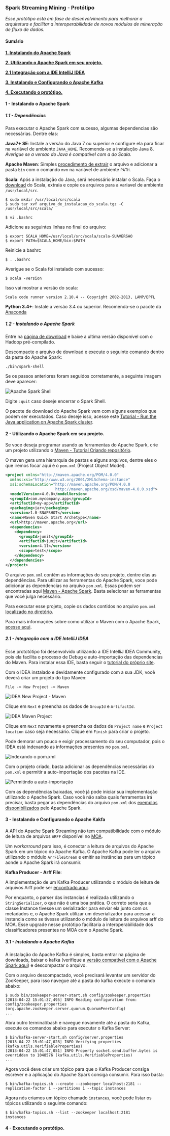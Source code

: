 ### Spark Streaming Mining - Protótipo
*Esse protótipo está em fase de desenvolvimento para melhorar a arquitetura e facilitar a interoperabilidade de novos módulos de mineração de fluxo de dados.*

#### Sumário
**[1. Instalando do Apache Spark](#install)**

**[2. Utilizando o Apache Spark em seu projeto.](#maven)**

**[2.1 Integração com a IDE IntelliJ IDEA](#idea)**

**[3. Instalando e Configurando o Apache Kafka](#kafka)**

**[4. Executando o protótipo.](#prot)**


#### 1 - Instalando o Apache Spark <a name="install"></a>
##### 1.1 - Dependências
Para executar o Apache Spark com sucesso, algumas dependencias são necessárias. Dentre elas:

**Java7+ SE**: Instale a versão do Java 7 ou superior e configure ela para ficar na variável de ambiente `JAVA_HOME`. Recomenda-se a instalação Java 8.
*Averigue se a versao do Java é compatível com a do Scala.*

**Apache Maven**: Simples [procedimento de extrair](https://maven.apache.org/install.html) o arquivo e adicionar a pasta `bin` com o comando `mvn` na variável de ambiente `PATH`.

**Scala**: Após a instalação do Java, será necessário instalar o Scala. Faça o [download](http://www.scala-lang.org/download/) do Scala, extraia e copie os arquivos para a variavel de ambiente `/usr/local/src`.
```
$ sudo mkdir /usr/local/src/scala
$ sudo tar xvf arquivo_de_instalacao_do_scala.tgz -C /usr/local/src/scala/
```
```
$ vi .bashrc
```
Adicione as seguintes linhas no final do arquivo:
```
$ export SCALA_HOME=/usr/local/src/scala/scala-SUAVERSAO
$ export PATH=$SCALA_HOME/bin:$PATH
```
Reinicie a bashrc
```
$ . .bashrc
```
Averigue se o Scala foi instalado com sucesso:
```
$ scala -version
```
Isso vai mostrar a versão do scala:

`Scala code runner version 2.10.4 -- Copyright 2002-2013, LAMP/EPFL`

**Python 3.4+**: Instale a versão 3.4 ou superior. Recomenda-se o pacote da [Anaconda](https://www.anaconda.com/download/)

##### 1.2 - Instalando o Apache Spark

Entre na [página de download](https://spark.apache.org/downloads.html) e baixe a ultima versão disponível com o Hadoop pré-compilado.

Descompacte o arquivo de download e execute o seguinte comando dentro da pasta do Apache Spark:

```
./bin/spark-shell
```
Se os passos anteriores foram seguidos corretamente, a seguinte imagem deve aparecer:

![Apache Spark Shell](https://i.imgur.com/3qk3Xrr.png)

Digite `:quit` caso deseje encerrar o Spark Shell.

O pacote de download do Apache Spark vem com alguns exemplos que podem ser executados. Caso deseje isso, acesse este [Tutorial - Run the Java application on Apache Spark cluster](http://www.robertomarchetto.com/spark_java_maven_example).

#### 2 - Utilizando o Apache Spark em seu projeto. <a name="maven"></a>
Se voce deseja programar usando as ferramentas do Apache Spark, crie um projeto utilizando o [Maven - Tutorial Criando repositório](https://maven.apache.org/guides/getting-started/). 

O maven gera uma hierarquia de pastas e alguns arquivos, dentre eles o que iremos focar aqui é o `pom.xml` (Project Object Model).

```xml
<project xmlns="http://maven.apache.org/POM/4.0.0"
  xmlns:xsi="http://www.w3.org/2001/XMLSchema-instance"
  xsi:schemaLocation="http://maven.apache.org/POM/4.0.0
                      http://maven.apache.org/xsd/maven-4.0.0.xsd">
  <modelVersion>4.0.0</modelVersion>
  <groupId>com.mycompany.app</groupId>
  <artifactId>my-app</artifactId>
  <packaging>jar</packaging>
  <version>1.0-SNAPSHOT</version>
  <name>Maven Quick Start Archetype</name>
  <url>http://maven.apache.org</url>
  <dependencies>
    <dependency>
      <groupId>junit</groupId>
      <artifactId>junit</artifactId>
      <version>4.11</version>
      <scope>test</scope>
    </dependency>
  </dependencies>
</project>
```

O arquivo `pom.xml` contém as informações do seu projeto, dentre elas as dependências. Para utilizar as ferramentas do Apache Spark, voce pode adicionar as dependencias no arquivo `pom.xml`. Essas podem ser encontradas aqui [Maven - Apache Spark](https://search.maven.org/#search%7Cga%7C1%7Cg%3A%22org.apache.spark%22). Basta selecionar as ferramentas que você julga necessário. 

Para executar esse projeto, copie os dados contidos no arquivo `pom.xml` [localizado no diretório](https://github.com/loezerl/spark-stream-processing/blob/master/pom.xml).

Para mais informações sobre como utilizar o Maven com o Apache Spark, [acesse aqui](http://www.robertomarchetto.com/spark_java_maven_example).

##### 2.1 - Integração com a IDE IntelliJ IDEA <a name="idea"></a>
Esse prototótipo foi desenvolvido utilizando a IDE IntelliJ IDEA Community, pois ela facilita o processo de Debug e auto-importação das dependencias do Maven.
Para instalar essa IDE, basta seguir o [tutorial do próprio site](https://www.jetbrains.com/idea/download/).

Com o IDEA instalado e devidamente configurado com a sua JDK, você deverá criar um projeto do tipo Maven:

`File -> New Project -> Maven`

![IDEA New Project - Maven](https://i.imgur.com/cxsMYzS.png)

Clique em `Next` e preencha os dados de `GroupId` e `ArtifactId`. 

![IDEA Maven Project](https://i.imgur.com/7QClio6.png)

Clique em `Next` novamente e preencha os dados de `Project name` e `Project location` caso seja necessário. Clique em `Finish` para criar o projeto.

Pode demorar um pouco e exigir processamento do seu computador, pois o IDEA está indexando as informações presentes no `pom.xml`.

![Indexando o pom.xml](https://i.imgur.com/59II58m.png)

Com o projeto criado, basta adicionar as dependências necessárias do `pom.xml` e permitir a auto-importação dos pacotes na IDE.

![Permitindo a auto-importação](https://i.imgur.com/uDwumpx.png)

Com as dependências baixadas, você já pode iniciar sua implementação utilizando o Apache Spark. Caso você não saiba quais ferramentas irá precisar, basta pegar as dependências do arquivo `pom.xml` dos [exemplos disponibilizados](https://github.com/apache/spark/blob/master/examples/pom.xml) pelo Apache Spark.

#### 3 - Instalando e Configurando o Apache Kakfa <a name="kafka"></a>
A API do Apache Spark Streaming não tem compatibilidade com o módulo de leitura de arquivos `ARFF` disponível no [MOA](https://github.com/Waikato/moa/blob/master/moa/src/main/java/moa/streams/ArffFileStream.java).

Um *workarround* para isso, é conectar a leitura de arquivos do Apache Spark em um tópico do Apache Kafka. O Apache Kafka pode ler o arquivo utilizando o módulo `ArrFileStream` e emitir as instâncias para um tópico aonde o Apache Spark irá consumir.

**Kafka Producer - Arff File**:

A implementação de um Kafka Producer utilizando o módulo de leitura de arquivos Arff pode ser [encontrado aqui](https://github.com/loezerl/kafka-arff-producer/blob/master/src/main/java/Producer.java). 

Por enquanto, o parser das instancias é realizada utilizando o `StringSerializer`, o que não é uma boa prática. O correto seria que a classe Instance tivesse um serializador para enviar ela junto com os metadados e, o Apache Spark utilizar um deserializador para acessar a instancia como se tivesse utilizando o módulo de leitura de arquivos arff do MOA. Esse upgrade nesse protótipo facilitaria a interoperabilidade dos classificadores presentes no MOA com o Apache Spark.

##### 3.1 - Instalando o Apache Kafka
A instalação do Apache Kafka é simples, basta entrar na página de downloads, baixar o kafka (verifique a [versão compatível com o Apache Spark aqui](https://spark.apache.org/docs/2.2.0/streaming-kafka-integration.html)) e descompactar o arquivo.

Com o arquivo descompactado, você precisará levantar um servidor do ZooKeeper, para isso navegue até a pasta do kafka execute o comando abaixo:

```
$ sudo bin/zookeeper-server-start.sh config/zookeeper.properties
[2013-04-22 15:01:37,495] INFO Reading configuration from: config/zookeeper.properties (org.apache.zookeeper.server.quorum.QuorumPeerConfig)
...
```
Abra outro terminal/bash e navegue novamente até a pasta do Kafka, execute os comandos abaixo para executar o Kafka Server:

```
$ bin/kafka-server-start.sh config/server.properties
[2013-04-22 15:01:47,028] INFO Verifying properties (kafka.utils.VerifiableProperties)
[2013-04-22 15:01:47,051] INFO Property socket.send.buffer.bytes is overridden to 1048576 (kafka.utils.VerifiableProperties)
...
```
Agora você deve criar um tópico para que o Kafka Producer consiga escrever e a aplicação do Apache Spark consiga consumir. Para isso basta:

```
$ bin/kafka-topics.sh --create --zookeeper localhost:2181 --replication-factor 1 --partitions 1 --topic instances
```
Agora nós criamos um tópico chamado `instances`, você pode listar os tópicos utilizando o seguinte comando:

```
$ bin/kafka-topics.sh --list --zookeeper localhost:2181
instances
```

#### 4 - Executando o protótipo. <a name="prot"></a>